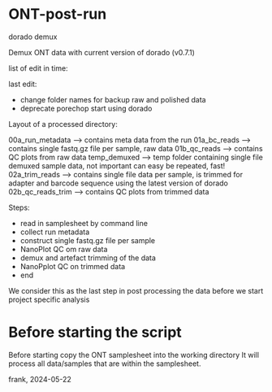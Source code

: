 # ONT-post-run
dorado demux

Demux ONT data with current version of dorado (v0.7.1)

list of edit in time:

last edit:
- change folder names for backup raw and polished data
- deprecate porechop start using dorado

Layout of a processed directory:

00a_run_metadata    --> contains meta data from the run
01a_bc_reads        --> contains single fastq.gz file per sample, raw data 
01b_qc_reads        --> contains QC plots from raw data
temp_demuxed        --> temp folder containing single file demuxed sample data, not important can easy be repeated, fast!
02a_trim_reads      --> contains single file data per sample, is trimmed for adapter and barcode sequence using the latest version of dorado
02b_qc_reads_trim   --> contains QC plots from trimmed data

Steps:
- read in samplesheet by command line
- collect run metadata
- construct single fastq.gz file per sample
- NanoPlot QC om raw data
- demux and artefact trimming of the data
- NanoPplot QC on trimmed data
- end

We consider this as the last step in post processing the data before we start project specific analysis

# Before starting the script
Before starting copy the ONT samplesheet into the working directory
It will process all data/samples that are within the samplesheet.

frank, 2024-05-22





